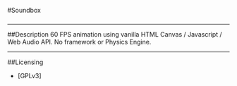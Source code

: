 #Soundbox
###
***
##Description
60 FPS animation using vanilla HTML Canvas / Javascript / Web Audio API.  No framework or Physics Engine.
***
##Licensing
- [GPLv3]
